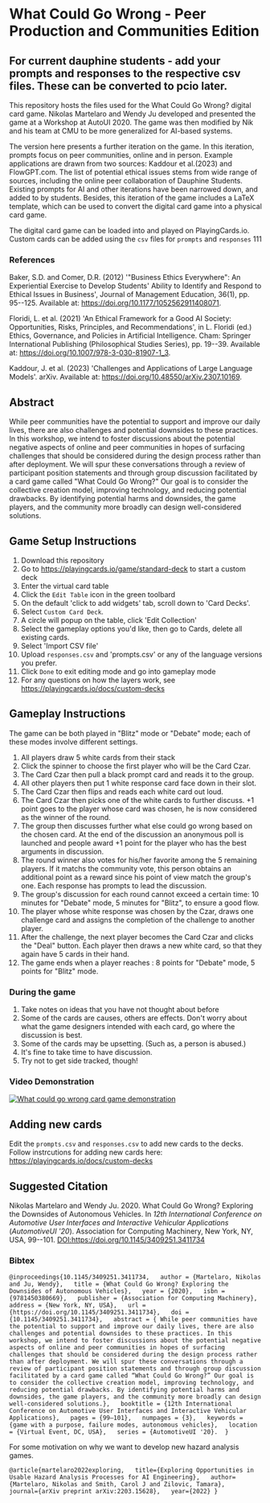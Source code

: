 # What Could Go Wrong - Peer Production and Communities Edition

## For current dauphine students - add your prompts and responses to the respective csv files. These can be converted to pcio later.

This repository hosts the files used for the What Could Go Wrong? digital card game. Nikolas Martelaro and Wendy Ju developed and presented the game at a Workshop at AutoUI 2020. The game was then modified by Nik and his team at CMU to be more generalized for AI-based systems.

The version here presents a further iteration on the game. In this iteration, prompts focus on peer communities, online and in person. Example applications are drawn from two sources: Kaddour et al.(2023) and FlowGPT.com. The list of potential ethical issues stems from wide range of sources, including the online peer collaboration of Dauphine Students. Existing prompts for AI and other iterations have been narrowed down, and added to by students. Besides, this iteration of the game includes a LaTeX template, which can be used to convert the digital card game into a physical card game.

The digital card game can be loaded into and played on PlayingCards.io. Custom cards can be added using the `csv` files for `prompts` and `responses`
111
### References

Baker, S.D. and Comer, D.R. (2012) '"Business Ethics Everywhere": An Experiential Exercise to Develop Students' Ability to Identify and Respond to Ethical Issues in Business', Journal of Management Education, 36(1), pp. 95--125. Available at: <https://doi.org/10.1177/1052562911408071>.

Floridi, L. et al. (2021) 'An Ethical Framework for a Good AI Society: Opportunities, Risks, Principles, and Recommendations', in L. Floridi (ed.) Ethics, Governance, and Policies in Artificial Intelligence. Cham: Springer International Publishing (Philosophical Studies Series), pp. 19--39. Available at: <https://doi.org/10.1007/978-3-030-81907-1_3>.

Kaddour, J. et al. (2023) 'Challenges and Applications of Large Language Models'. arXiv. Available at: <https://doi.org/10.48550/arXiv.2307.10169>.

## Abstract

While peer communities have the potential to support and improve our daily lives, there are also challenges and potential downsides to these practices. In this workshop, we intend to foster discussions about the potential negative aspects of online and peer communities in hopes of surfacing challenges that should be considered during the design process rather than after deployment. We will spur these conversations through a review of participant position statements and through group discussion facilitated by a card game called "What Could Go Wrong?" Our goal is to consider the collective creation model, improving technology, and reducing potential drawbacks. By identifying potential harms and downsides, the game players, and the community more broadly can design well-considered solutions.

## Game Setup Instructions

1.  Download this repository
2.  Go to <https://playingcards.io/game/standard-deck> to start a custom deck
3.  Enter the virtual card table
4.  Click the `Edit Table` icon in the green toolbard
5.  On the default 'click to add widgets' tab, scroll down to 'Card Decks'.
6.  Select `Custom Card Deck`.
7.  A circle will popup on the table, click 'Edit Collection'
8.  Select the gameplay options you'd like, then go to Cards, delete all existing cards.
9.  Select 'Import CSV file' 
10.  Upload `responses.csv` and 'prompts.csv' or any of the language versions you prefer. 
11.  Click `Done` to exit editing mode and go into gameplay mode
12. For any questions on how the layers work, see <https://playingcards.io/docs/custom-decks>

## Gameplay Instructions

The game can be both played in "Blitz" mode or "Debate" mode; each of these modes involve different settings.

1.  All players draw 5 white cards from their stack
2.  Click the spinner to choose the first player who will be the Card Czar.
3.  The Card Czar then pull a black prompt card and reads it to the group.
4.  All other players then put 1 white response card face down in their slot.
5.  The Card Czar then flips and reads each white card out loud.
6.  The Card Czar then picks one of the white cards to further discuss. +1 point goes to the player whose card was chosen, he is now considered as the winner of the round.
7.  The group then discusses further what else could go wrong based on the chosen card. At the end of the discussion an anonymous poll is launched and people award +1 point for the player who has the best arguments in discussion. 
8. The round winner also votes for his/her favorite among the 5 remaining players. If it matchs the community vote, this person  obtains an additional point as a reward since his point of view match the group's one. Each response has prompts to lead the discussion.
9.  The group's discussion for each round cannot exceed a certain time: 10 minutes for "Debate" mode, 5 minutes for "Blitz", to ensure a good flow.
10.  The player whose white response was chosen by the Czar, draws one challenge card and assigns the completion of the challenge to another player.
11. After the challenge, the next player becomes the Card Czar and clicks the "Deal" button. Each player then draws a new white card, so that they again have 5 cards in their hand.
12. The game ends when a player reaches : 8 points for "Debate" mode, 5 points for "Blitz" mode.

### During the game

1.  Take notes on ideas that you have not thought about before
2.  Some of the cards are causes, others are effects. Don't worry about what the game designers intended with each card, go where the discussion is best.
3.  Some of the cards may be upsetting. (Such as, a person is abused.)
4.  It's fine to take time to have discussion.
5.  Try not to get side tracked, though!

### Video Demonstration

[![What could go wrong card game demonstration](https://img.youtube.com/vi/DlqgWnhEqoc/0.jpg)](https://youtu.be/DlqgWnhEqoc)

## Adding new cards

Edit the `prompts.csv` and `responses.csv` to add new cards to the decks. Follow instrcutions for adding new cards here: <https://playingcards.io/docs/custom-decks>

## Suggested Citation

Nikolas Martelaro and Wendy Ju. 2020. What Could Go Wrong? Exploring the Downsides of Autonomous Vehicles. In *12th International Conference on Automotive User Interfaces and Interactive Vehicular Applications* (*AutomotiveUI '20*). Association for Computing Machinery, New York, NY, USA, 99--101. <DOI:https://doi.org/10.1145/3409251.3411734>

### Bibtex

`@inproceedings{10.1145/3409251.3411734,   author = {Martelaro, Nikolas and Ju, Wendy},   title = {What Could Go Wrong? Exploring the Downsides of Autonomous Vehicles},   year = {2020},   isbn = {9781450380669},   publisher = {Association for Computing Machinery},   address = {New York, NY, USA},   url = {https://doi.org/10.1145/3409251.3411734},   doi = {10.1145/3409251.3411734},   abstract = { While peer communities have the potential to support and improve our daily lives, there are also challenges and potential downsides to these practices. In this workshop, we intend to foster discussions about the potential negative aspects of online and peer communities in hopes of surfacing challenges that should be considered during the design process rather than after deployment. We will spur these conversations through a review of participant position statements and through group discussion facilitated by a card game called “What Could Go Wrong?” Our goal is to consider the collective creation model, improving technology, and reducing potential drawbacks. By identifying potential harms and downsides, the game players, and the community more broadly can design well-considered solutions.},   booktitle = {12th International Conference on Automotive User Interfaces and Interactive Vehicular Applications},   pages = {99–101},   numpages = {3},   keywords = {game with a purpose, failure modes, autonomous vehicles},   location = {Virtual Event, DC, USA},   series = {AutomotiveUI '20}.  }`

For some motivation on why we want to develop new hazard analysis games.

`@article{martelaro2022exploring,   title={Exploring Opportunities in Usable Hazard Analysis Processes for AI Engineering},   author={Martelaro, Nikolas and Smith, Carol J and Zilovic, Tamara},   journal={arXiv preprint arXiv:2203.15628},   year={2022} }`
